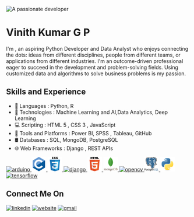 


<!-- <h1 align="center">Hi 👋, I'm Vinith Kumar G P</h1>
<h2 align="center">A passionate developer</h2> -->

![A passionate developer](https://media.licdn.com/dms/image/D4E16AQFK6tB5T82Cww/profile-displaybackgroundimage-shrink_350_1400/0/1710105085087?e=1715817600&v=beta&t=KV7bv7L1NLO2pEucCXP-MK4fhJdPwJMPSih9V16ZFcI)

# Vinith Kumar G P

I'm , an aspiring Python Developer and Data Analyst who enjoys connecting the dots: ideas from different disciplines, people from different teams, or applications from different industries. I'm an outcome-driven professional eager to succeed in the development and problem-solving fields. Using customized data and algorithms to solve business problems is my passion. 

## Skills and Experience 
* 🐍 Languages : Python, R
* 🚀 Technologies : Machine Learning and AI,Data Analytics, Deep Learning
* 💻 Scripting : HTML 5 , CSS 3 , JavaScript
* 🔧 Tools and Platforms : Power BI, SPSS , Tableau, GitHub
* 🛢️ Databases : SQL, MongoDB, PostgreSQL
* 🌐 Web Frameworks : Django , REST APIs

<p align="left"> <a href="https://www.arduino.cc/" target="_blank" rel="noreferrer"> <img src="https://cdn.worldvectorlogo.com/logos/arduino-1.svg" alt="arduino" width="40" height="40"/> </a> <a href="https://www.cprogramming.com/" target="_blank" rel="noreferrer"> <img src="https://raw.githubusercontent.com/devicons/devicon/master/icons/c/c-original.svg" alt="c" width="40" height="40"/> </a> <a href="https://www.w3schools.com/css/" target="_blank" rel="noreferrer"> <img src="https://raw.githubusercontent.com/devicons/devicon/master/icons/css3/css3-original-wordmark.svg" alt="css3" width="40" height="40"/> </a> <a href="https://www.djangoproject.com/" target="_blank" rel="noreferrer"> <img src="https://cdn.worldvectorlogo.com/logos/django.svg" alt="django" width="40" height="40"/> </a> <a href="https://www.w3.org/html/" target="_blank" rel="noreferrer"> <img src="https://raw.githubusercontent.com/devicons/devicon/master/icons/html5/html5-original-wordmark.svg" alt="html5" width="40" height="40"/> </a> <a href="https://www.mongodb.com/" target="_blank" rel="noreferrer"> <img src="https://raw.githubusercontent.com/devicons/devicon/master/icons/mongodb/mongodb-original-wordmark.svg" alt="mongodb" width="40" height="40"/> </a> <a href="https://opencv.org/" target="_blank" rel="noreferrer"> <img src="https://www.vectorlogo.zone/logos/opencv/opencv-icon.svg" alt="opencv" width="40" height="40"/> </a> <a href="https://www.postgresql.org" target="_blank" rel="noreferrer"> <img src="https://raw.githubusercontent.com/devicons/devicon/master/icons/postgresql/postgresql-original-wordmark.svg" alt="postgresql" width="40" height="40"/> </a> <a href="https://www.python.org" target="_blank" rel="noreferrer"> <img src="https://raw.githubusercontent.com/devicons/devicon/master/icons/python/python-original.svg" alt="python" width="40" height="40"/> </a> <a href="https://www.tensorflow.org" target="_blank" rel="noreferrer"> <img src="https://www.vectorlogo.zone/logos/tensorflow/tensorflow-icon.svg" alt="tensorflow" width="40" height="40"/> </a> </p>

## Connect Me On 

[<img src='https://cdn.jsdelivr.net/npm/simple-icons@3.0.1/icons/linkedin.svg' alt='linkedin' height='40'>](https://www.linkedin.com/in/vinith-kumar-g-p/)  [<img src='https://cdn.jsdelivr.net/npm/simple-icons@3.0.1/icons/icloud.svg' alt='website' height='40'>](vinithkumarportfolio-788f6.web.app )  [<img src='https://cdn.jsdelivr.net/npm/simple-icons@3.0.1/icons/gmail.svg' alt='gmail' height='40'>](vinithvkk050@gmail.com)  

